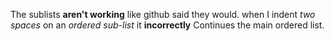 The sublists **aren't working** like github said they would. when I indent *two spaces* on an *ordered sub-list* it **incorrectly** Continues the main ordered list.
